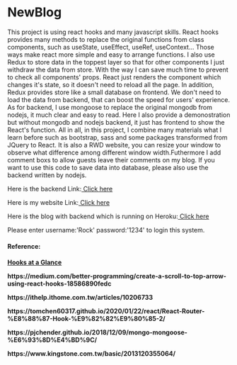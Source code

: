 # NewBlog

This project is using react hooks and many javascript skills. React hooks provides many methods to replace the original functions from class components, such as useState, useEffect, useRef, useContext... Those ways make react more simple and easy to arrange functions. I also use Redux to store data in the toppest layer so that for other components I just withdraw the data from store. With the way I can save much time to prevent to check all components' props. React just renders the component which changes it's state, so it doesn't need to reload all the page. In addition, Redux provides store like a small database on frontend. We don't need to load the data from backend, that can boost the speed for users' experience. As for backend, I use mongoose to replace the original mongodb from nodejs, it much clear and easy to read. Here I also provide a demonostration but without mongodb and nodejs backend, it just has frontend to show the React's function. All in all, in this project, I combine many materials what I learn before such as bootstrap, sass and some packages transformed from JQuery to React. It is also a RWD website, you can resize your window to observe what difference among different window width.Futhermore I add comment boxs to allow guests leave their comments on my blog. If you want to use this code to save data into database, please also use the backend written by nodejs. 
<p>Here is the backend Link:<a href="https://github.com/xiu43317/blogserver"> Click here</a></p>
<p>Here is my website Link:<a href="https://rockchang.000webhostapp.com/testweb/#/"> Click here</a></p>
<p>Here is the blog with backend which is running on Heroku:<a href="https://rockchang.000webhostapp.com/newblog/#/"> Click here</a></p>
<p>Please enter username:'Rock'  password:'1234' to login this system.</p>
<h4>Reference:<h4/>
<a href="https://reactjs.org/docs/hooks-overview.html"> Hooks at a Glance</a>
<p>https://medium.com/better-programming/create-a-scroll-to-top-arrow-using-react-hooks-18586890fedc</p>
<p>https://ithelp.ithome.com.tw/articles/10206733</p>
<p>https://tomchen60317.github.io/2020/01/22/react/React-Router-%E8%88%87-Hook-%E9%82%82%E9%80%85-2/<p/>
<p>https://pjchender.github.io/2018/12/09/mongo-mongoose-%E6%93%8D%E4%BD%9C/</p>
<p>https://www.kingstone.com.tw/basic/2013120355064/<p/>

